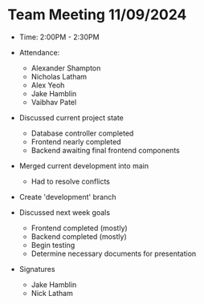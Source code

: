 # Team Meeting 11/09/2024

- Time: 2:00PM - 2:30PM
- Attendance:
    * Alexander Shampton
    * Nicholas Latham
    * Alex Yeoh
    * Jake Hamblin
    * Vaibhav Patel

- Discussed current project state
  - Database controller completed
  - Frontend nearly completed
  - Backend awaiting final frontend components
- Merged current development into main
  - Had to resolve conflicts
- Create 'development' branch
- Discussed next week goals
  - Frontend completed (mostly)
  - Backend completed (mostly)
  - Begin testing
  - Determine necessary documents for presentation

- Signatures
  - Jake Hamblin
  - Nick Latham
